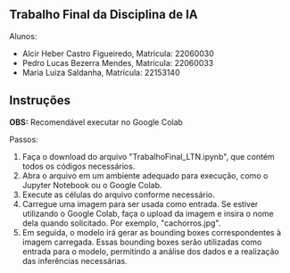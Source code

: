 ## Trabalho Final da Disciplina de IA

Alunos:
- Alcir Heber Castro Figueiredo, Matrícula: 22060030
- Pedro Lucas Bezerra Mendes, Matrícula: 22060033
- Maria Luiza Saldanha, Matrícula: 22153140

## Instruções

**OBS:** Recomendável executar no Google Colab

Passos:
1. Faça o download do arquivo "TrabalhoFinal_LTN.ipynb", que contém todos os códigos necessários.
2. Abra o arquivo em um ambiente adequado para execução, como o Jupyter Notebook ou o Google Colab.
3. Execute as células do arquivo conforme necessário.
4. Carregue uma imagem para ser usada como entrada. Se estiver utilizando o Google Colab, faça o upload da imagem e insira o nome dela quando solicitado. Por exemplo, "cachorros.jpg".
5. Em seguida, o modelo irá gerar as bounding boxes correspondentes à imagem carregada. Essas bounding boxes serão utilizadas como entrada para o modelo, permitindo a análise dos dados e a realização das inferências necessárias.

